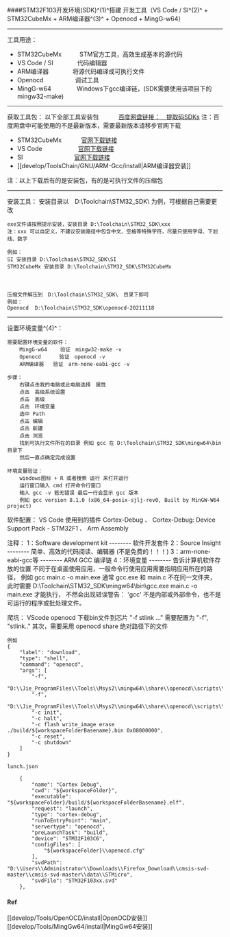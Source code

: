 
####STM32F103开发环境(SDK)^(1)^搭建
开发工具（VS Code / SI^(2)^ + STM32CubeMx + ARM编译器^(3)^ + Openocd + MingG-w64）
___
工具用途：
 - STM32CubeMx　　　STM官方工具，高效生成基本的源代码
 - VS Code / SI　　　　代码编辑器
 - ARM编译器　　　　将源代码编译成可执行文件
 - Openocd  　　　　　调试工具
 - MingG-w64  　　　　Windows下gcc编译链，(SDK需要使用该项目下的mingw32-make)
___
获取工具包：
以下全部工具安装包　　　 [百度网盘链接：　提取码SDKs](https://pan.baidu.com/s/13Xn5jRx2dA_AOu9-vTngMg "Title")
注：百度网盘中可能使用的不是最新版本，需要最新版本请移步官网下载

 - STM32CubeMx　　　 [官网下载链接](https://www.st.com/zh/development-tools/stm32cubemx.html#get-software "Title")
 - VS Code　　　　　　[官网下载链接](https://code.visualstudio.com/Download# "Title")
 -  SI  　　　　　　　　 [官网下载链接](https://www.sourceinsight.com/download/ "Title")
 -  [[develop/ToolsChain/GNU/ARM-Gcc/install|ARM编译器安装]]

注：以上下载后有的是安装包，有的是可执行文件的压缩包
___
安装工具：
安装目录以　D:\Toolchain\STM32_SDK\ 为例，可根据自己需要更改

	exe文件请按照提示安装，安装目录 D:\Toolchain\STM32_SDK\xxx
	注：xxx 可以自定义，不建议安装路径中包含中文、空格等特殊字符，尽量只使用字母、下划线、数字

	例如：
	SI 安装目录 D:\Toolchain\STM32_SDK\SI
	STM32CubeMx 安装目录 D:\Toolchain\STM32_SDK\STM32CubeMx
　　
  
	压缩文件解压到　D:\Toolchain\STM32_SDK\　目录下即可
	例如：
	Openocd  D:\Toolchain\STM32_SDK\openocd-20211118
___
设置环境变量^(4)^：

	需要配置环境变量的软件：
		MingG-w64　　 验证　mingw32-make -v
		Openocd　　 　验证　openocd -v
		ARM编译器	 验证　arm-none-eabi-gcc -v

	步骤：
		右键点击我的电脑或此电脑选择　属性
		点击　高级系统设置
		点击　高级
		点击　环境变量
		选中 Path
		点击 编辑
		点击 新建
		点击 浏览
		找到可执行文件所在的目录 例如 gcc 在 D:\Toolchain\STM32_SDK\mingw64\bin目录下
		然后一直点确定完成设置
		
	环境变量验证：
		windows图标 + R 或者搜索 运行 来打开运行
		运行窗口输入 cmd 打开命令行窗口
		输入 gcc -v 若无错误 最后一行会显示 gcc 版本
		例如 gcc version 8.1.0 (x86_64-posix-sjlj-rev0, Built by MinGW-W64 project)

软件配置：
	VS Code 使用到的插件 Cortex-Debug 、 Cortex-Debug: Device Support Pack - STM32F1 、 Arm Assembly

 



注释：
	1：Software development kit -------- 软件开发套件
	2：Source Insight -------- 简单、高效的代码阅读、编辑器 (不是免费的！！！)
	3：arm-none-eabi-gcc等 -------- ARM GCC 编译链
	4：环境变量 -------- 告诉计算机软件存放的位置
	不同于在桌面使用应用，一般命令行使用应用需要指明应用所在的路径，
	例如 gcc main.c -o main.exe 通常 gcc.exe 和 main.c 不在同一文件夹，
	此时需要 D:\Toolchain\STM32_SDK\mingw64\bin\gcc.exe main.c -o main.exe 才能执行，
	不然会出现错误警告： 'gcc' 不是内部或外部命令，也不是可运行的程序或批处理文件。

爬坑：
	VScode openocd 下载bin文件到芯片
    "-f stlink ..."
    需要配置为
    "-f",
    "stlink.."
    其次，需要采用 openocd share 绝对路径下的文件
    
    例如
    {
        "label": "download",
        "type": "shell",
        "command": "openocd",
        "args": [
            "-f",
            "D:\\Jie_ProgramFiles\\Tools\\Msys2\\mingw64\\share\\openocd\\scripts\\interface\\stlink.cfg",
            "-f",
            "D:\\Jie_ProgramFiles\\Tools\\Msys2\\mingw64\\share\\openocd\\scripts\\target\\stm32f1x.cfg",
            "-c init",
            "-c halt",
            "-c flash write_image erase ./build/${workspaceFolderBasename}.bin 0x08000000",
            "-c reset",
            "-c shutdown"
        ]
    }

	lunch.json

        {
            "name": "Cortex Debug",
            "cwd": "${workspaceFolder}",
            "executable": "${workspaceFolder}/build/${workspaceFolderBasename}.elf",
            "request": "launch",
            "type": "cortex-debug",
            "runToEntryPoint": "main",
            "servertype": "openocd",
            "preLaunchTask": "build",
            "device": "STM32F103C6",
            "configFiles": [
                "${workspaceFolder}\\openocd.cfg"
            ],
            "svdPath": "D:\\Users\\Administrator\\Downloads\\Firefox_Download\\cmsis-svd-master\\cmsis-svd-master\\data\\STMicro",
            "svdFile": "STM32F103xx.svd"
        },

#### Ref
[[develop/Tools/OpenOCD/install|OpenOCD安装]]
[[develop/Tools/MingGw64/install|MingGw64安装]]
